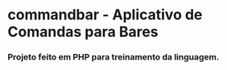 # commandbar - Aplicativo de Comandas para Bares

### Projeto feito em PHP para treinamento da linguagem.
